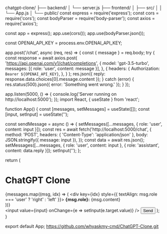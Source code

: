 chatgpt-clone/
├── backend/
│   └── server.js
├── frontend/
│   ├── src/
│   │   └── App.js
│   └── public/
const express = require('express');
const cors = require('cors');
const bodyParser = require('body-parser');
const axios = require('axios');

const app = express();
app.use(cors());
app.use(bodyParser.json());

const OPENAI_API_KEY = process.env.OPENAI_API_KEY;

app.post('/chat', async (req, res) => {
  const { message } = req.body;
  try {
    const response = await axios.post(
      'https://api.openai.com/v1/chat/completions',
      {
        model: 'gpt-3.5-turbo',
        messages: [{ role: 'user', content: message }],
      },
      {
        headers: {
          Authorization: `Bearer ${OPENAI_API_KEY}`,
        },
      }
    );
    res.json({ reply: response.data.choices[0].message.content });
  } catch (error) {
    res.status(500).json({ error: 'Something went wrong.' });
  }
});

app.listen(5000, () => {
  console.log('Server running on http://localhost:5000');
});
import React, { useState } from 'react';

function App() {
  const [messages, setMessages] = useState([]);
  const [input, setInput] = useState('');

  const sendMessage = async () => {
    setMessages([...messages, { role: 'user', content: input }]);
    const res = await fetch('http://localhost:5000/chat', {
      method: 'POST',
      headers: { 'Content-Type': 'application/json' },
      body: JSON.stringify({ message: input }),
    });
    const data = await res.json();
    setMessages([...messages, { role: 'user', content: input }, { role: 'assistant', content: data.reply }]);
    setInput('');
  };

  return (
    <div>
      <h1>ChatGPT Clone</h1>
      <div>
        {messages.map((msg, idx) => (
          <div key={idx} style={{ textAlign: msg.role === 'user' ? 'right' : 'left' }}>
            <b>{msg.role}:</b> {msg.content}
          </div>
        ))}
      </div>
      <input value={input} onChange={e => setInput(e.target.value)} />
      <button onClick={sendMessage}>Send</button>
    </div>
  );
}

export default App;
https://github.com/whyaskmy-cmd/ChatGPT-Clone.git
